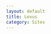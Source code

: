 ```yaml
---
layout: default
title: Lexus
category: Sites
---
```


<img src="http://josemdev.com/mirkopf/sites/landing_lexusrx400_01.jpg" class="inline-left" title="" alt="" /> <br />

<img src="http://josemdev.com/mirkopf/sites/landing_lexusrx400_01.jpg" class="inline-left" title="" alt="" />